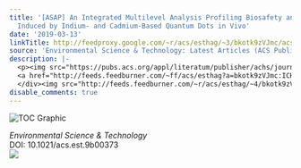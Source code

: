```yaml
---
title: '[ASAP] An Integrated Multilevel Analysis Profiling Biosafety and Toxicity
  Induced by Indium- and Cadmium-Based Quantum Dots in Vivo'
date: '2019-03-13'
linkTitle: http://feedproxy.google.com/~r/acs/esthag/~3/bkotk9zVJmc/acs.est.9b00373
source: 'Environmental Science & Technology: Latest Articles (ACS Publications)'
description: |-
  <p><img src="https://pubs.acs.org/appl/literatum/publisher/achs/journals/content/esthag/0/esthag.ahead-of-print/acs.est.9b00373/20190313/images/medium/es-2019-00373m_0007.gif" alt="TOC Graphic"/></p><div><cite>Environmental Science & Technology</cite></div><div>DOI: 10.1021/acs.est.9b00373</div><div class="feedflare">
  <a href="http://feeds.feedburner.com/~ff/acs/esthag?a=bkotk9zVJmc:ICHTn_4eK8Q:yIl2AUoC8zA"><img src="http://feeds.feedburner.com/~ff/acs/esthag?d=yIl2AUoC8zA" border="0"></img></a>
  </div><img src="http://feeds.feedburner.com/~r/acs/esthag/~4/bkotk9zVJmc" height="1" width="1" ...
disable_comments: true
---
```

<p><img src="https://pubs.acs.org/appl/literatum/publisher/achs/journals/content/esthag/0/esthag.ahead-of-print/acs.est.9b00373/20190313/images/medium/es-2019-00373m_0007.gif" alt="TOC Graphic"/></p><div><cite>Environmental Science & Technology</cite></div><div>DOI: 10.1021/acs.est.9b00373</div><div class="feedflare">
<a href="http://feeds.feedburner.com/~ff/acs/esthag?a=bkotk9zVJmc:ICHTn_4eK8Q:yIl2AUoC8zA"><img src="http://feeds.feedburner.com/~ff/acs/esthag?d=yIl2AUoC8zA" border="0"></img></a>
</div><img src="http://feeds.feedburner.com/~r/acs/esthag/~4/bkotk9zVJmc" height="1" width="1" ...